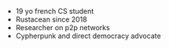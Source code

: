 - 19 yo french CS student  
- Rustacean since 2018  
- Researcher on p2p networks  
- Cypherpunk and direct democracy advocate  
